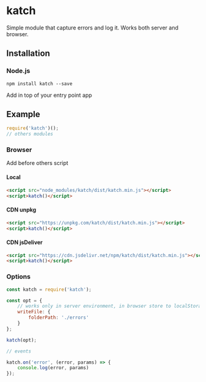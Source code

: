 # katch
Simple module that capture errors and log it. Works both server and browser.

## Installation

### Node.js
```
npm install katch --save
```

Add in top of your entry point app

## Example
```javascript
require('katch')();
// others modules
```

### Browser

Add before others script

#### Local
```html
<script src="node_modules/katch/dist/katch.min.js"></script>
<script>katch()</script>
```

#### CDN unpkg
```html
<script src="https://unpkg.com/katch/dist/katch.min.js"></script>
<script>katch()</script>
```

#### CDN jsDeliver
```html
<script src="https://cdn.jsdelivr.net/npm/katch/dist/katch.min.js"></script>
<script>katch()</script>
```

### Options
```javascript
const katch = require('katch');

const opt = {
    // works only in server environment, in browser store to localStorage
    writeFile: {
        folderPath: './errors'
    }
};

katch(opt);

// events

katch.on('error', (error, params) => {
    console.log(error, params)
});

```